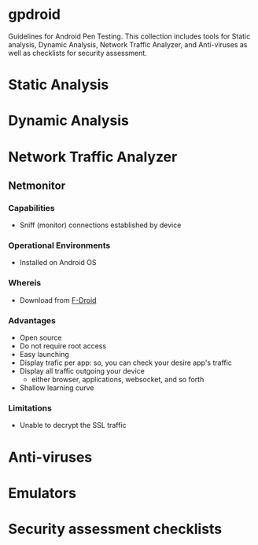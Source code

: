 # gpdroid 
Guidelines for Android Pen Testing. This collection includes tools for Static analysis, Dynamic Analysis, Network Traffic Analyzer, and Anti-viruses as well as checklists for security assessment.

# Static Analysis

# Dynamic Analysis

# Network Traffic Analyzer
## Netmonitor

### Capabilities
* Sniff (monitor) connections established by device

### Operational Environments
* Installed on Android OS

### Whereis
* Download from [F-Droid](https://f-droid.org/en/packages/org.secuso.privacyfriendlynetmonitor/)

### Advantages
* Open source
* Do not require root access
* Easy launching
* Display trafic per app: so, you can check your desire app's traffic
* Display all traffic outgoing your device
  * either browser, applications, websocket, and so forth
* Shallow learning curve  

### Limitations
- Unable to decrypt the SSL traffic

# Anti-viruses

# Emulators

# Security assessment checklists
